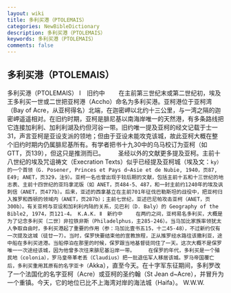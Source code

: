```yaml
---
layout: wiki
title: 多利买港（PTOLEMAIS）
categories: NewBibleDictionary
description: 多利买港（PTOLEMAIS）
keywords: 多利买港（PTOLEMAIS）
comments: false
---
```


## 多利买港（PTOLEMAIS）



多利买港（PTOLEMAIS）
Ⅰ　旧约中
　　在主前第三世纪末或第二世纪初，埃及王多利买一世或二世把亚柯港（Accho）命名为多利买港。亚柯港位于亚柯湾（Bay of Acre，从亚柯得名）北端，在迦密岬以北约十三公里，与一湾之隔的迦密岬遥遥相对。在旧约时期，亚柯是腓尼基以南海岸唯一的天然港，有多条路线把它连接加利利、加利利湖及约但河谷一带。旧约唯一提及亚柯的经文记载于士一31，声言亚柯是亚设支派的领地；但由于亚设未能攻克该城，故此亚柯大概在整个旧约时期内仍属腓尼基所有。有学者把书十九30中的乌马校订为亚柯（如 GTT，页139），但这只是推测而已。
　　圣经以外的文献更多提及亚柯。主前十八世纪的埃及咒诅祷文（Execration Texts）似乎已经提及亚柯城（埃及文：`ky）的一个首领（G. Posener, Princes et Pays d~Asie et de Nubie, 1940，页87, E49; ANET，页329，注9）。亚柯一名也曾出现于较后期的文献，包括主前十五和十三世纪的地志表、主前十四世纪的亚玛拿泥版（如 ANET，页484-5、487，和一封主前约1240年的埃及讽刺信（ANET，页477b）。后来，亚述的西拿基立在主前701年征伐巴勒斯坦的战役中，把亚柯归入推罗和西顿的领域内（ANET，页287b）；主前七世纪，亚述巴尼帕攻击亚柯（ANET，页300b）。有关亚柯与亚设和加利利内陆的关系，见巴利（D. Baly）的 Geography of the Bible2, 1974，页121-4。
K.A.K.
Ⅱ　新约中
　　在两约之间，亚柯易名多利买，大概是为了记念多利买〔二世〕非拉铁非斯（Philadelphus，主285-246）。当马加比家族率领犹太人争取自由时，多利买港起了重要的作用（参：马加比壹书五15，十二45-48），不过新约仅有一次提及这城（徒廿一7）。当时，保罗快要结束他的宣教旅程，正从推罗经水路往该撒利亚，途中船在多利买进港。当船停泊在那里的时候，保罗跟当地基督徒同住了一天。这次大概不是保罗唯一一次途经该城，因为他曾多次往来腓尼基沿岸一带。
　　在保罗的年代，多利买是一个殖民地（colonia），罗马皇帝革老丢（Claudius）把一批退伍军人移居该城。罗马帝国覆亡后，多利买重用其原有的名字亚卡（`Akka），直至今天。在十字军东征期间，多利罗改了一个法国化的名字亚柯（Acre）或亚柯的圣约翰（St Jean d~Acre），并冒升为一个重镇。今天，它的地位已比不上海湾对岸的海法城（Haifa）。
W.W.W.



